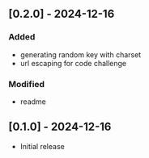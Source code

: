 ## [0.2.0] - 2024-12-16
### Added
- generating random key with charset
- url escaping for code challenge

### Modified
- readme

## [0.1.0] - 2024-12-16

- Initial release
